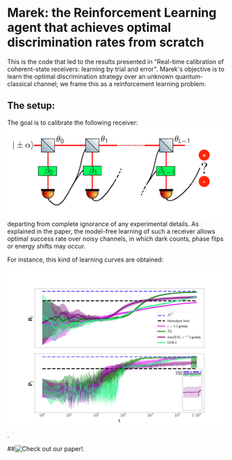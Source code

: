 # Marek: the Reinforcement Learning agent that achieves optimal discrimination rates from scratch

This is the code that led to the results presented in "Real-time calibration of coherent-state receivers: learning by trial and error".
Marek's objective is to learn the optimal discrimination strategy over an unknown quantum-classical channel; we frame this as a reinforcement learning problem.

## The setup:
The goal is to calibrate the following receiver:
![alt text](https://github.com/matibilkis/marek/blob/master/ploting_programs/receiver.png)
departing from complete ignorance of any experimental details. As explained in the paper, the model-free learning of such a receiver allows optimal success rate over noisy channels, in which dark counts, phase flips or energy shifts may occur.

For instance, this kind of learning curves are obtained:

![alt text](https://github.com/matibilkis/marek/blob/master/ploting_programs/17jan_enh-QLexp.png).

##![Check out our paper!](https://journals.aps.org/prresearch/abstract/10.1103/PhysRevResearch.2.033295).

